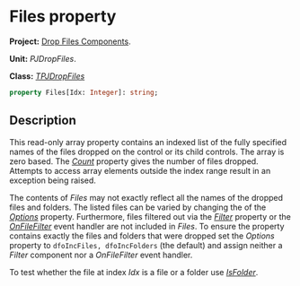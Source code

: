 # Files property

**Project:** [Drop Files Components](../API.md).

**Unit:** _PJDropFiles_.

**Class:** _[TPJDropFiles](./TPJDropFiles.md)_

```pascal
property Files[Idx: Integer]: string;
```

## Description

This read-only array property contains an indexed list of the fully specified names of the files dropped on the control or its child controls. The array is zero based. The _[Count](./TPJDropFiles-Count.md)_ property gives the number of files dropped. Attempts to access array elements outside the index range result in an exception being raised.

The contents of _Files_ may not exactly reflect all the names of the dropped files and folders. The listed files can be varied by changing the of the _[Options](./TPJDropFiles-Options.md)_ property. Furthermore, files filtered out via the _[Filter](./TPJDropFiles-Filter.md)_ property or the _[OnFileFilter](./TPJDropFiles-OnFileFilter.md)_ event handler are not included in _Files_. To ensure the property contains exactly the files and folders that were dropped set the _Options_ property to `dfoIncFiles, dfoIncFolders` (the default) and assign neither a _Filter_ component nor a _OnFileFilter_ event handler.

To test whether the file at index _Idx_ is a file or a folder use _[IsFolder](./TPJDropFiles-IsFolder.md)_.

